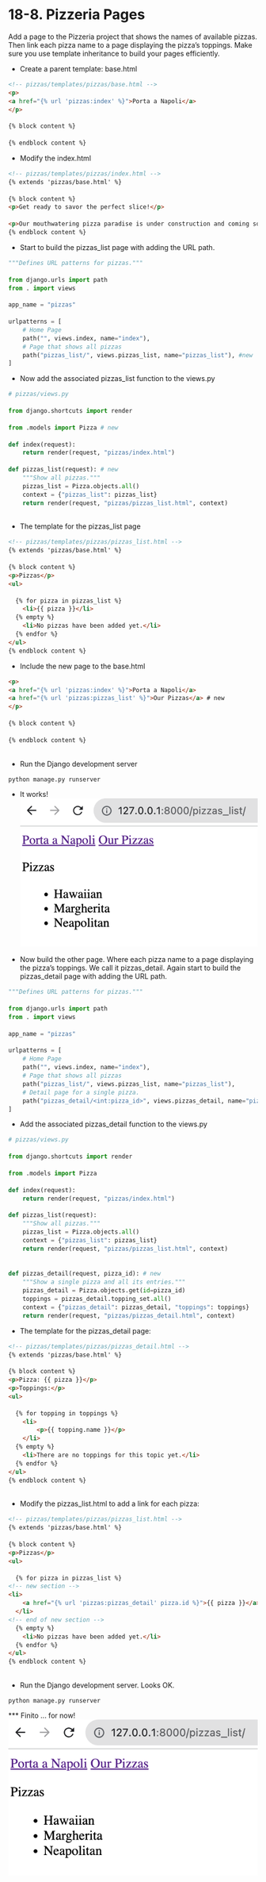 
18-8. Pizzeria Pages
========================================================

Add a page to the Pizzeria project that shows the names of available pizzas. Then link each pizza name to a page displaying the pizza’s toppings. Make sure you use template inheritance to build your pages efficiently.
 
* Create a parent template: base.html
```html
<!-- pizzas/templates/pizzas/base.html -->
<p>
<a href="{% url 'pizzas:index' %}">Porta a Napoli</a>
</p>

{% block content %}
    
{% endblock content %}
```

* Modify the index.html
```html
<!-- pizzas/templates/pizzas/index.html -->
{% extends 'pizzas/base.html' %}

{% block content %}
<p>Get ready to savor the perfect slice!</p> 

<p>Our mouthwatering pizza paradise is under construction and coming soon to satisfy your cravings.</p>    
{% endblock content %}
```

* Start to build the pizzas_list page with adding the URL path.
```python
"""Defines URL patterns for pizzas."""

from django.urls import path
from . import views

app_name = "pizzas"

urlpatterns = [
    # Home Page
    path("", views.index, name="index"),
    # Page that shows all pizzas
    path("pizzas_list/", views.pizzas_list, name="pizzas_list"), #new
]
```

* Now add the associated pizzas_list function to the views.py
```python
# pizzas/views.py

from django.shortcuts import render

from .models import Pizza # new

def index(request):
    return render(request, "pizzas/index.html")

def pizzas_list(request): # new
    """Show all pizzas."""
    pizzas_list = Pizza.objects.all()
    context = {"pizzas_list": pizzas_list}
    return render(request, "pizzas/pizzas_list.html", context)
    
```

* The template for the pizzas_list page   
```html
<!-- pizzas/templates/pizzas/pizzas_list.html -->
{% extends 'pizzas/base.html' %}

{% block content %}
<p>Pizzas</p>
<ul>
  
  {% for pizza in pizzas_list %}
    <li>{{ pizza }}</li>
  {% empty %}
    <li>No pizzas have been added yet.</li>
  {% endfor %}
</ul>
{% endblock content %} 
```

* Include the new page to the base.html 
```html
<p>
<a href="{% url 'pizzas:index' %}">Porta a Napoli</a>
<a href="{% url 'pizzas:pizzas_list' %}">Our Pizzas</a> # new
</p>

{% block content %}
    
{% endblock content %}
    
```

* Run the Django development server
```shell
python manage.py runserver
```

* It works!
![Try It Yourself-18-8 - 1](https://github.com/nihathalici/Python-Crash-Course-The-Book/blob/main/Projects/Django-Project/2nd-Loop/00-Getting-started-with-Django/screenshots/screenshot_try_it_yourself_18_8_pizzeria_Adding_Pages.PNG)

* Now build the other page. Where each pizza name to a page displaying the pizza’s toppings.
We call it pizzas_detail. Again start to build the pizzas_detail page with adding the URL path.

```python
"""Defines URL patterns for pizzas."""

from django.urls import path
from . import views

app_name = "pizzas"

urlpatterns = [
    # Home Page
    path("", views.index, name="index"),
    # Page that shows all pizzas
    path("pizzas_list/", views.pizzas_list, name="pizzas_list"),
    # Detail page for a single pizza.
    path("pizzas_detail/<int:pizza_id>", views.pizzas_detail, name="pizzas_detail"), # new
]
```

* Add the associated pizzas_detail function to the views.py
```python
# pizzas/views.py

from django.shortcuts import render

from .models import Pizza

def index(request):
    return render(request, "pizzas/index.html")

def pizzas_list(request):
    """Show all pizzas."""
    pizzas_list = Pizza.objects.all()
    context = {"pizzas_list": pizzas_list}
    return render(request, "pizzas/pizzas_list.html", context)


def pizzas_detail(request, pizza_id): # new
    """Show a single pizza and all its entries."""
    pizzas_detail = Pizza.objects.get(id=pizza_id)
    toppings = pizzas_detail.topping_set.all()
    context = {"pizzas_detail": pizzas_detail, "toppings": toppings}
    return render(request, "pizzas/pizzas_detail.html", context)

```

* The template for the pizzas_detail page:   
```html
<!-- pizzas/templates/pizzas/pizzas_detail.html -->
{% extends 'pizzas/base.html' %}

{% block content %}
<p>Pizza: {{ pizza }}</p>
<p>Toppings:</p>
<ul>
  
  {% for topping in toppings %}
    <li>
        <p>{{ topping.name }}</p>
    </li>
  {% empty %}
    <li>There are no toppings for this topic yet.</li>
  {% endfor %}
</ul>
{% endblock content %}
    
```

* Modify the pizzas_list.html to add a link for each pizza:
```html
<!-- pizzas/templates/pizzas/pizzas_list.html -->
{% extends 'pizzas/base.html' %}

{% block content %}
<p>Pizzas</p>
<ul>
  
  {% for pizza in pizzas_list %}
<!-- new section -->
<li>
    <a href="{% url 'pizzas:pizzas_detail' pizza.id %}">{{ pizza }}</a>  
  </li>
<!-- end of new section -->
  {% empty %}
    <li>No pizzas have been added yet.</li>
  {% endfor %}
</ul>
{% endblock content %}
    
```

* Run the Django development server. Looks OK.
```shell
python manage.py runserver
```

*** Finito ... for now!
![Try It Yourself-18-8 - 2](https://github.com/nihathalici/Python-Crash-Course-The-Book/blob/main/Projects/Django-Project/2nd-Loop/00-Getting-started-with-Django/screenshots/screenshot_try_it_yourself_18_8_pizzeria_Adding_Pages.PNG)

